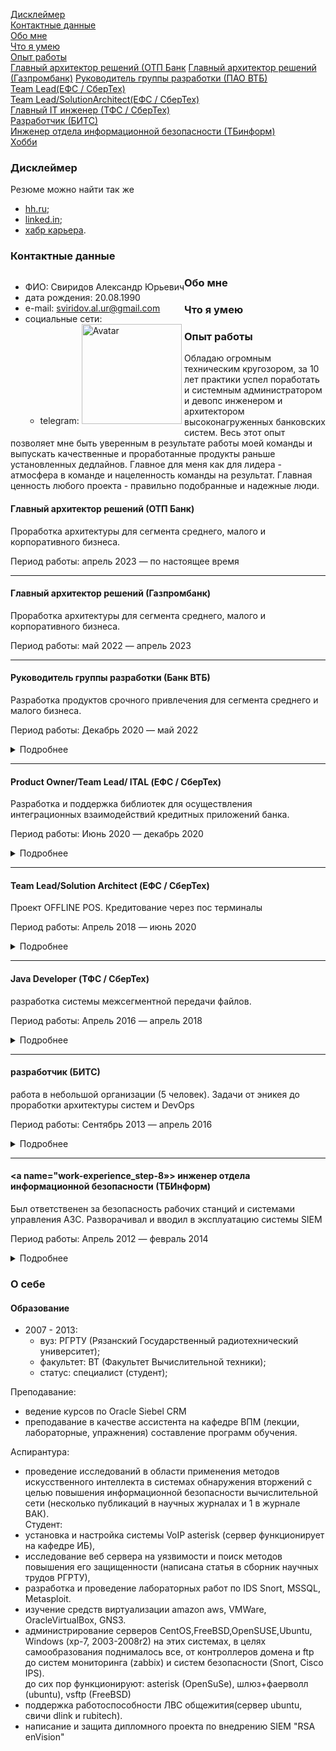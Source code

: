 
[Дисклеймер](#disclaimer)  
[Контактные данные](#сontact-details)  
[Обо мне](#about)  
[Что я умею](#what-i-can)  
[Опыт работы](#work-experience)    
    [Главный архитектор решений (ОТП Банк](#work-experience_step-1) 
    [Главный архитектор решений (Газпромбанк)](#work-experience_step-2) 
    [Руководитель группы разработки (ПАО ВТБ)](#work-experience_step-3)    
    [Team Lead(ЕФС / СберТех)](#work-experience_step-4)    
    [Team Lead/SolutionArchitect(ЕФС / СберТех)](#work-experience_step-5)    
    [Главный IT инженер (ТФС / СберТех)](#work-experience_step-6)    
    [Разработчик (БИТС)](#work-experience_step-7)    
    [Инженер отдела информационной безопасности (ТБинформ)](#work-experience_step-8)  
[Хобби](#hobbies)  


### <a name="disclaimer"></a> Дисклеймер

Резюме можно найти так же

* [hh.ru](https://ryazan.hh.ru/applicant/resumes/view?resume=000bc626ff017945270039ed1f6559664a7555);
* [linked.in](https://www.linkedin.com/in/svaur/);
* [хабр карьера](https://career.habr.com/svaur).

### <a name="сontact-details"></a> Контактные данные

<div style="float:left">

<ul>
  <li>ФИО: Свиридов Александр Юрьевич</li>
  <li>дата рождения: 20.08.1990  </li>
  <li>e-mail: <a href="mailto:sviridov.al.ur@gmail.com">sviridov.al.ur@gmail.com</a></li>
  <li>социальные сети:
    <ul>
      <li>telegram: <a href="https://t.me/svaur»>svaur</a></li>
    </ul>
  </li>
</ul>

</div>

<div style="float:right" class="HideOnMobile">

<img src="images/avatar_current.png" alt="Avatar" width="160"/>

</div>


### <a name="about"></a> Обо мне

<div style="float:left">

</div>


### <a name="what-i-can"></a> Что я умею

<div style="float:left">

</div>


### <a name="work-experience"></a> Опыт работы

Обладаю огромным техническим кругозором, за 10 лет практики успел поработать и системным администратором и девопс инженером и архитектором высоконагруженных банковских систем. Весь этот опыт позволяет мне быть уверенным в результате работы моей команды и выпускать качественные и проработанные продукты раньше установленных дедлайнов. Главное для меня как для лидера - атмосфера в команде и нацеленность команды на результат. Главная ценность любого проекта - правильно подобранные и надежные люди.
#### <a name="work-experience_step-1"></a> Главный архитектор решений (ОТП Банк)
Проработка архитектуры для сегмента среднего, малого и корпоративного бизнеса.

Период работы: апрель 2023 — по настоящее время

---
#### <a name="work-experience_step-2"></a> Главный архитектор решений (Газпромбанк)
Проработка архитектуры для сегмента среднего, малого и корпоративного бизнеса.

Период работы: май 2022 — апрель 2023

---

#### <a name="work-experience_step-3"></a> Руководитель группы разработки (Банк ВТБ)

Разработка продуктов срочного привлечения для сегмента среднего и малого бизнеса.

Период работы: Декабрь 2020 — май 2022

<details><summary markdown="span">Подробнее</summary>

в кратчайшие сроки был выстроен процесс аналитики, разработки и тестирования в команде собранной с нуля. Разработана и внедрена в ПРОД front-end, mobile(android, IOS) и back-end. Весь функционал покрыт автотестами).
Выход в промышленную эксплуатацию за пять месяцев с момента начала разработки и на месяц (!) раньше срока. Учитывая огромную бюрократию и нестабильность тестовых сред, это на данный момент лучшее достижение во всей моей карьере.  На текущий момент выполнена полная миграция пользователей на продукт, проведена миграция на новую АБС, закончена разработка вывода в канал сотрудников банка. В ближайшее время продукт выходит на этап сопровождения.

стек
backend: java 11, Spring, Maven, postgres, redis
frontend: react, typescript
mobile: (kotlin, swift)
Работа по agile (не для галочки, а действительно рабочий процесс). JIRA+ Confluence+TestIT
CI,CDL, CDP через TeamCity + nexus
разработка в BitBucket + анализ SonarQube
архитектура: serviceMash (частично) и микросервисы. интеграции через MQ, kafka, REST, SOAP(да, не без этого)


размер команды - 15 человек
</details>

---

#### <a name="work-experience_step-4"></a> Product Owner/Team Lead/ ITAL (ЕФС / СберТех)

Разработка и поддержка библиотек для осуществления интеграционных взаимодействий кредитных приложений банка.

Период работы: Июнь 2020 — декабрь 2020

<details><summary markdown="span">Подробнее</summary>

Управление командой (формирование задач, целей, контроль за процессом разработки и полноты решаемых задач), решение архитектурных и инфраструктурных задач. Проведение технических собеседований и формирование команды.

</details>

---

#### <a name="work-experience_step-5"></a> Team Lead/Solution Architect (ЕФС / СберТех)

Проект OFFLINE POS. Кредитование через пос терминалы

Период работы: Апрель 2018 — июнь 2020

<details><summary markdown="span">Подробнее</summary>

Разработка кредитного бизнес приложения банка с нуля до вывода на рынок. Разработка на платформе ЕФС. Разработка интеграции с процессинговыми системами в зоне PCI DSS.
Личные достижения:
1) успешный вывод проекта в промышленную эксплуатацию в срок  
2) построение с нуля процессов в команде (внедрение практик Agile и DevOps), перевод разработки на gitflow  
3) разработка архитектуры и внедрение части функциональности системы  
4) формирование эффективных коммуникаций со смежными командами  

Управление двумя командами из 18 человек (формирование бэклога после обсуждения целей с ВП, контроль за выполнением задач, проведение планирования и ретроспектив), решение архитектурных и инфраструктурных вопросов, контроль движения релиза по тестовым стендам, контроль за соблюдением требований ИБ, проведение показов продукта заказчикам.

</details>

---

#### <a name="work-experience_step-6"></a> Java Developer (ТФС / СберТех)

разработка системы межсегментной передачи файлов.

Период работы: Апрель 2016 — апрель 2018

<details><summary markdown="span">Подробнее</summary>
- доработка АС(интеграция, highload) на основе Apache Camel (java8, hazelcast, ceph, IBM MQ, kafka)
- доработка АС(highload) на основе Apache Camel (java8, hazelcast, spring, js)
- развертка с нуля DevOps(pipeline, groovy) в отделе на основе Jenkins. Интеграция Jenkins с существующими АС компании (AD, git, BitBucket, Sonar, IBM WAS, IBM MQ, Confluence, Nexus, Oracle Database), сборки по пулреквестам, внедрение метрик Quality Gate, автотестирование, анализ покрытия кода, авторазвертка дистрибутива на стенды, интеграционное тестирование, автоматизация сборок патчей-дистрибутивов, автоматизация раскатки дистрибутивов-патчей на стенды
- разработка для IBM WebSphere MQ broker (esql), установка и настройка менеджеров, разбор дефектов.
- администрирование IBM WebSphere application server, IBM WebSphere MQ
- администрирование rhel 7

Значимые личные достижения:
1) уменьшение в 10 раз количества дефектов при прохождении релиза по тестовым средам за счет внедрения DevOps, GitFlow и автотестов при сборке релиза
2) как team lead (2 человека под руководством) успешно вывел в промышленную эксплуатацию одну из подсистем банка.
</details>

---

#### <a name="work-experience_step-7"></a> разработчик (БИТС)

работа в небольшой организации (5 человек). Задачи от эникея до проработки архитектуры систем и DevOps

Период работы: Сентябрь 2013 — апрель 2016

<details><summary markdown="span">Подробнее</summary>

- написание скриптов автоматизации на bash, sh, python  
- написание на jquery интерактивной онлайн игры (slot)  
- администрирование CentOS, FreeBSD.  
- работа с amazon AWS (администрирование систем на базе CentOS, установка и настройка систем автосборки (jenkins), Puppet)  
- разработка (доработка) мобильных приложений для платформ android\iphone на c#, java  
- реверс протокола qiwi и создание ПО для оплаты услуг компании (для slot игр)  
- создание простых RESTfull веб сервисов с использованием Spring.  

</details>

---

#### <a name="work-experience_step-8»></a> инженер отдела информационной безопасности (ТБИнформ)

Был ответственен за безопасность рабочих станций и системами управления АЗС. Разворачивал и вводил в эксплуатацию системы SIEM

Период работы: Апрель 2012 — февраль 2014

<details><summary markdown="span">Подробнее</summary>

- администрирование ОС на базе windows (XP, 7, 2003, 2008, 2008R2),  
- установка, обслуживание, поддержка и анализ событий систем безопасности (IDS, IPS, IPC, SIEM)  
- тестирование и внедрение систем ИБ в компании.  
</details>


### <a name="about-yourself"></a> О себе

#### <a name="about-yourself_education"></a> Образование

* 2007 - 2013:  
    * вуз: РГРТУ (Рязанский Государственный радиотехнический университет);  
    * факультет: ВТ (Факультет Вычислительной техники);  
    * статус: специалист (студент);  

Преподавание:
- ведение курсов по Oracle Siebel CRM  
- преподавание в качестве ассистента на кафедре ВПМ (лекции, лабораторные, упражнения) составление программ обучения.  

Аспирантура:
- проведение исследований в области применения методов искусственного интеллекта в системах обнаружения вторжений с целью повышения информационной безопасности   вычислительной сети (несколько публикаций в научных журналах и 1 в журнале ВАК).  
Студент:  
- установка и настройка системы VoIP asterisk (сервер функционирует на кафедре ИБ),  
- исследование веб сервера на уязвимости и поиск методов повышения его защищенности (написана статья в сборник научных трудов РГРТУ),  
- разработка и проведение лабораторных работ по IDS Snort, MSSQL, Metasploit.  
- изучение средств виртуализации amazon aws, VMWare, OracleVirtualBox, GNS3.
- администрирование серверов CentOS,FreeBSD,OpenSUSE,Ubuntu, Windows (xp-7, 2003-2008r2) на этих системах, в целях самообразования поднималось все, от контроллеров домена и ftp до систем мониторинга (zabbix) и систем безопасности (Snort, Cisco IPS).  
до сих пор функционируют: asterisk (OpenSuSe), шлюз+фаерволл (ubuntu), vsftp (FreeBSD)  
- поддержка работоспособности ЛВС общежития(сервер ubuntu, свичи dlink и rubitech).  
- написание и защита дипломного проекта по внедрению SIEM "RSA enVision"  

